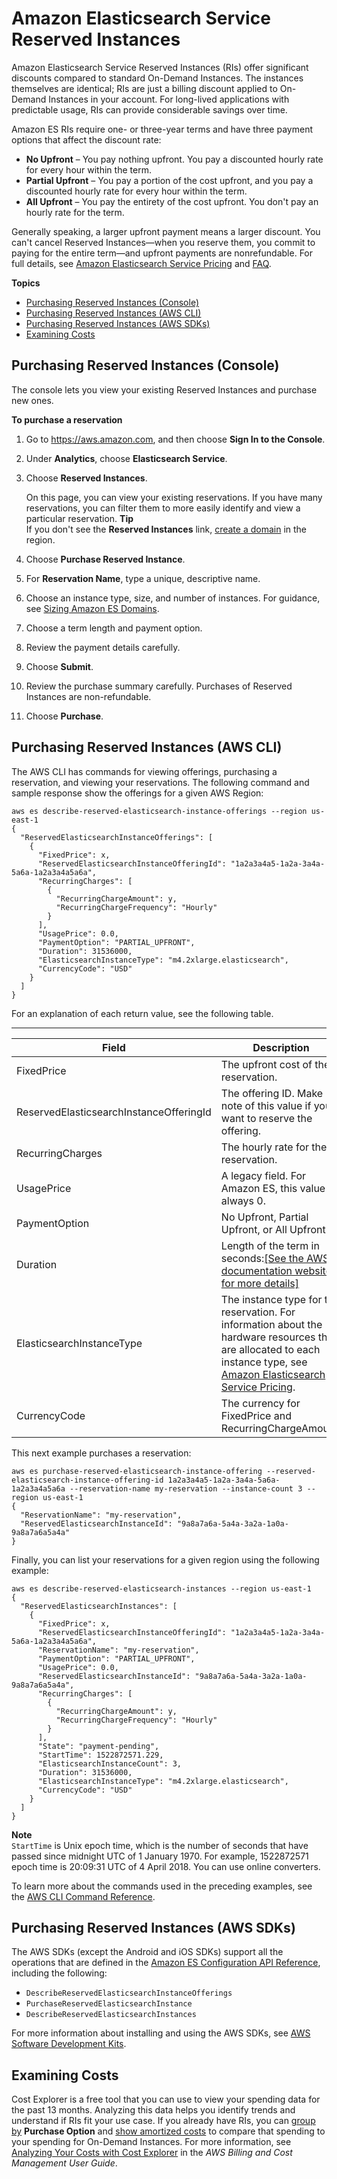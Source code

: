 # Amazon Elasticsearch Service Reserved Instances<a name="aes-ri"></a>

Amazon Elasticsearch Service Reserved Instances \(RIs\) offer significant discounts compared to standard On\-Demand Instances\. The instances themselves are identical; RIs are just a billing discount applied to On\-Demand Instances in your account\. For long\-lived applications with predictable usage, RIs can provide considerable savings over time\.

Amazon ES RIs require one\- or three\-year terms and have three payment options that affect the discount rate:
+ **No Upfront** – You pay nothing upfront\. You pay a discounted hourly rate for every hour within the term\.
+ **Partial Upfront** – You pay a portion of the cost upfront, and you pay a discounted hourly rate for every hour within the term\.
+ **All Upfront** – You pay the entirety of the cost upfront\. You don't pay an hourly rate for the term\.

Generally speaking, a larger upfront payment means a larger discount\. You can't cancel Reserved Instances—when you reserve them, you commit to paying for the entire term—and upfront payments are nonrefundable\. For full details, see [Amazon Elasticsearch Service Pricing](https://aws.amazon.com/elasticsearch-service/pricing/) and [FAQ](https://aws.amazon.com/elasticsearch-service/faqs/)\.

**Topics**
+ [Purchasing Reserved Instances \(Console\)](#aes-ri-console)
+ [Purchasing Reserved Instances \(AWS CLI\)](#aes-ri-cli)
+ [Purchasing Reserved Instances \(AWS SDKs\)](#aes-ri-sdk)
+ [Examining Costs](#aes-ri-ce)

## Purchasing Reserved Instances \(Console\)<a name="aes-ri-console"></a>

The console lets you view your existing Reserved Instances and purchase new ones\.

**To purchase a reservation**

1. Go to [https://aws\.amazon\.com](https://aws.amazon.com), and then choose **Sign In to the Console**\.

1. Under **Analytics**, choose **Elasticsearch Service**\.

1. Choose **Reserved Instances**\.

   On this page, you can view your existing reservations\. If you have many reservations, you can filter them to more easily identify and view a particular reservation\.
**Tip**  
If you don't see the **Reserved Instances** link, [create a domain](es-createupdatedomains.md) in the region\.

1. Choose **Purchase Reserved Instance**\.

1. For **Reservation Name**, type a unique, descriptive name\.

1. Choose an instance type, size, and number of instances\. For guidance, see [Sizing Amazon ES Domains](sizing-domains.md)\.

1. Choose a term length and payment option\.

1. Review the payment details carefully\.

1. Choose **Submit**\.

1. Review the purchase summary carefully\. Purchases of Reserved Instances are non\-refundable\.

1. Choose **Purchase**\.

## Purchasing Reserved Instances \(AWS CLI\)<a name="aes-ri-cli"></a>

The AWS CLI has commands for viewing offerings, purchasing a reservation, and viewing your reservations\. The following command and sample response show the offerings for a given AWS Region:

```
aws es describe-reserved-elasticsearch-instance-offerings --region us-east-1
{
  "ReservedElasticsearchInstanceOfferings": [
    {
      "FixedPrice": x,
      "ReservedElasticsearchInstanceOfferingId": "1a2a3a4a5-1a2a-3a4a-5a6a-1a2a3a4a5a6a",
      "RecurringCharges": [
        {
          "RecurringChargeAmount": y,
          "RecurringChargeFrequency": "Hourly"
        }
      ],
      "UsagePrice": 0.0,
      "PaymentOption": "PARTIAL_UPFRONT",
      "Duration": 31536000,
      "ElasticsearchInstanceType": "m4.2xlarge.elasticsearch",
      "CurrencyCode": "USD"
    }
  ]
}
```

For an explanation of each return value, see the following table\.


****  

| Field | Description | 
| --- | --- | 
| FixedPrice | The upfront cost of the reservation\. | 
| ReservedElasticsearchInstanceOfferingId | The offering ID\. Make note of this value if you want to reserve the offering\. | 
| RecurringCharges | The hourly rate for the reservation\. | 
| UsagePrice | A legacy field\. For Amazon ES, this value is always 0\. | 
| PaymentOption | No Upfront, Partial Upfront, or All Upfront\. | 
| Duration | Length of the term in seconds:[\[See the AWS documentation website for more details\]](http://docs.aws.amazon.com/elasticsearch-service/latest/developerguide/aes-ri.html) | 
| ElasticsearchInstanceType | The instance type for the reservation\. For information about the hardware resources that are allocated to each instance type, see [Amazon Elasticsearch Service Pricing](https://aws.amazon.com/elasticsearch-service/pricing/)\. | 
| CurrencyCode | The currency for FixedPrice and RecurringChargeAmount\. | 

This next example purchases a reservation:

```
aws es purchase-reserved-elasticsearch-instance-offering --reserved-elasticsearch-instance-offering-id 1a2a3a4a5-1a2a-3a4a-5a6a-1a2a3a4a5a6a --reservation-name my-reservation --instance-count 3 --region us-east-1
{
  "ReservationName": "my-reservation",
  "ReservedElasticsearchInstanceId": "9a8a7a6a-5a4a-3a2a-1a0a-9a8a7a6a5a4a"
}
```

Finally, you can list your reservations for a given region using the following example:

```
aws es describe-reserved-elasticsearch-instances --region us-east-1
{
  "ReservedElasticsearchInstances": [
    {
      "FixedPrice": x,
      "ReservedElasticsearchInstanceOfferingId": "1a2a3a4a5-1a2a-3a4a-5a6a-1a2a3a4a5a6a",
      "ReservationName": "my-reservation",
      "PaymentOption": "PARTIAL_UPFRONT",
      "UsagePrice": 0.0,
      "ReservedElasticsearchInstanceId": "9a8a7a6a-5a4a-3a2a-1a0a-9a8a7a6a5a4a",
      "RecurringCharges": [
        {
          "RecurringChargeAmount": y,
          "RecurringChargeFrequency": "Hourly"
        }
      ],
      "State": "payment-pending",
      "StartTime": 1522872571.229,
      "ElasticsearchInstanceCount": 3,
      "Duration": 31536000,
      "ElasticsearchInstanceType": "m4.2xlarge.elasticsearch",
      "CurrencyCode": "USD"
    }
  ]
}
```

**Note**  
`StartTime` is Unix epoch time, which is the number of seconds that have passed since midnight UTC of 1 January 1970\. For example, 1522872571 epoch time is 20:09:31 UTC of 4 April 2018\. You can use online converters\.

To learn more about the commands used in the preceding examples, see the [AWS CLI Command Reference](http://docs.aws.amazon.com/cli/latest/reference/es/index.html)\.

## Purchasing Reserved Instances \(AWS SDKs\)<a name="aes-ri-sdk"></a>

The AWS SDKs \(except the Android and iOS SDKs\) support all the operations that are defined in the [Amazon ES Configuration API Reference](es-configuration-api.md), including the following:
+ `DescribeReservedElasticsearchInstanceOfferings`
+ `PurchaseReservedElasticsearchInstance`
+ `DescribeReservedElasticsearchInstances`

For more information about installing and using the AWS SDKs, see [AWS Software Development Kits](http://aws.amazon.com/code)\.

## Examining Costs<a name="aes-ri-ce"></a>

Cost Explorer is a free tool that you can use to view your spending data for the past 13 months\. Analyzing this data helps you identify trends and understand if RIs fit your use case\. If you already have RIs, you can [group by](http://docs.aws.amazon.com/awsaccountbilling/latest/aboutv2/groupdata.html) **Purchase Option** and [show amortized costs](http://docs.aws.amazon.com/awsaccountbilling/latest/aboutv2/advanced.html) to compare that spending to your spending for On\-Demand Instances\. For more information, see [Analyzing Your Costs with Cost Explorer](http://docs.aws.amazon.com/awsaccountbilling/latest/aboutv2/cost-explorer-what-is.html) in the *AWS Billing and Cost Management User Guide*\.